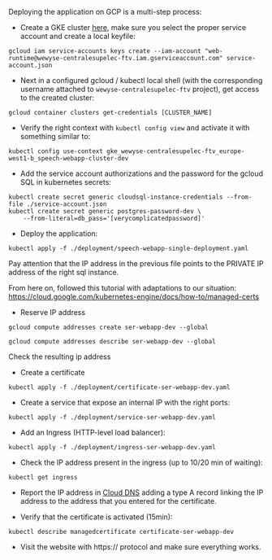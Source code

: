 

Deploying the application on GCP is a multi-step process:

- Create a GKE cluster [here](https://console.cloud.google.com/kubernetes/list?authuser=0&project=wewyse-centralesupelec-ftv), make sure you select the proper service account and create a local keyfile:

```
gcloud iam service-accounts keys create --iam-account "web-runtime@wewyse-centralesupelec-ftv.iam.gserviceaccount.com" service-account.json
```

- Next in a configured gcloud / kubectl local shell (with the corresponding username attached to `wewyse-centralesupelec-ftv` project), get access to the created cluster:

```
gcloud container clusters get-credentials [CLUSTER_NAME] 
```

- Verify the right context with `kubectl config view` and activate it with something similar to:

```
kubectl config use-context gke_wewyse-centralesupelec-ftv_europe-west1-b_speech-webapp-cluster-dev
```

- Add the service account authorizations and the password for the gcloud SQL in kubernetes secrets: 

``` 
kubectl create secret generic cloudsql-instance-credentials --from-file ./service-account.json
kubectl create secret generic postgres-password-dev \
    --from-literal=db_pass='[verycomplicatedpassword]'
```

- Deploy the application:

```
kubectl apply -f ./deployment/speech-webapp-single-deployment.yaml
```

Pay attention that the IP address in the previous file points to the PRIVATE IP address of the right sql instance.

From here on, followed this tutorial with adaptations to our situation:
https://cloud.google.com/kubernetes-engine/docs/how-to/managed-certs

- Reserve IP address

```
gcloud compute addresses create ser-webapp-dev --global

gcloud compute addresses describe ser-webapp-dev --global
```

Check the resulting ip address

- Create a certificate

```
kubectl apply -f ./deployment/certificate-ser-webapp-dev.yaml
```

- Create a service that expose an internal IP with the right ports:

``` 
kubectl apply -f ./deployment/service-ser-webapp-dev.yaml
```

- Add an Ingress (HTTP-level load balancer):

```
kubectl apply -f ./deployment/ingress-ser-webapp-dev.yaml
```

- Check the IP address present in the ingress (up to 10/20 min of waiting):

```
kubectl get ingress
```

- Report the IP address in [Cloud DNS](https://console.cloud.google.com/net-services/dns/zones/speech-webapp/details?organizationId=96332070682&project=wewyse-centralesupelec-ftv) adding a type A record linking the IP address to the address that you entered for the certificate.

- Verify that the certificate is activated (15min):

```
kubectl describe managedcertificate certificate-ser-webapp-dev
```

- Visit the website with https:// protocol and make sure everything works.
